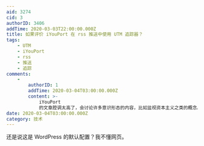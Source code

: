 ```yaml
---
aid: 3274
cid: 3
authorID: 3406
addTime: 2020-03-03T22:00:00.000Z
title: 如果评价 iYouPort 在 rss 推送中使用 UTM 追踪器？
tags:
    - UTM
    - iYouPort
    - rss
    - 推送
    - 追踪
comments:
    -
        authorID: 1
        addTime: 2020-03-04T03:00:00.000Z
        content: >-
            iYouPort
            的文章腔调太高了，会讨论许多意识形态的内容，比如监视资本主义之类的概念。普及反监视技术反而不是他们的重点，身体力行也不是他们的强项。
date: 2020-03-04T03:00:00.000Z
category: 技术
---
```


还是说这是 WordPress 的默认配置？我不懂网页。
